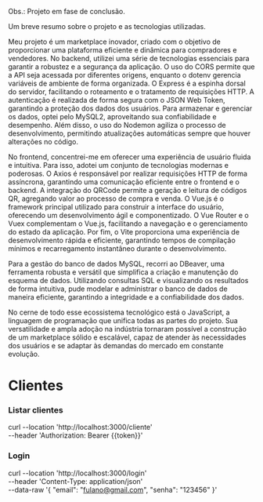 Obs.: Projeto em fase de conclusão.

Um breve resumo sobre o projeto e as tecnologias utilizadas.

Meu projeto é um marketplace inovador, criado com o objetivo de proporcionar uma plataforma eficiente e dinâmica para compradores e vendedores. No backend, utilizei uma série de tecnologias essenciais para garantir a robustez e a segurança da aplicação. O uso do CORS permite que a API seja acessada por diferentes origens, enquanto o dotenv gerencia variáveis de ambiente de forma organizada. O Express é a espinha dorsal do servidor, facilitando o roteamento e o tratamento de requisições HTTP. A autenticação é realizada de forma segura com o JSON Web Token, garantindo a proteção dos dados dos usuários. Para armazenar e gerenciar os dados, optei pelo MySQL2, aproveitando sua confiabilidade e desempenho. Além disso, o uso do Nodemon agiliza o processo de desenvolvimento, permitindo atualizações automáticas sempre que houver alterações no código.

No frontend, concentrei-me em oferecer uma experiência de usuário fluida e intuitiva. Para isso, adotei um conjunto de tecnologias modernas e poderosas. O Axios é responsável por realizar requisições HTTP de forma assíncrona, garantindo uma comunicação eficiente entre o frontend e o backend. A integração do QRCode permite a geração e leitura de códigos QR, agregando valor ao processo de compra e venda. O Vue.js é o framework principal utilizado para construir a interface do usuário, oferecendo um desenvolvimento ágil e componentizado. O Vue Router e o Vuex complementam o Vue.js, facilitando a navegação e o gerenciamento do estado da aplicação. Por fim, o Vite proporciona uma experiência de desenvolvimento rápida e eficiente, garantindo tempos de compilação mínimos e recarregamento instantâneo durante o desenvolvimento.

Para a gestão do banco de dados MySQL, recorri ao DBeaver, uma ferramenta robusta e versátil que simplifica a criação e manutenção do esquema de dados. Utilizando consultas SQL e visualizando os resultados de forma intuitiva, pude modelar e administrar o banco de dados de maneira eficiente, garantindo a integridade e a confiabilidade dos dados.

No cerne de todo esse ecossistema tecnológico está o JavaScript, a linguagem de programação que unifica todas as partes do projeto. Sua versatilidade e ampla adoção na indústria tornaram possível a construção de um marketplace sólido e escalável, capaz de atender às necessidades dos usuários e se adaptar às demandas do mercado em constante evolução.


# Clientes
### Listar clientes
curl --location 'http://localhost:3000/cliente' \
--header 'Authorization: Bearer {{token}}'

### Login
curl --location 'http://localhost:3000/login' \
--header 'Content-Type: application/json' \
--data-raw '{
    "email": "fulano@gmail.com",
    "senha": "123456"
  }'
